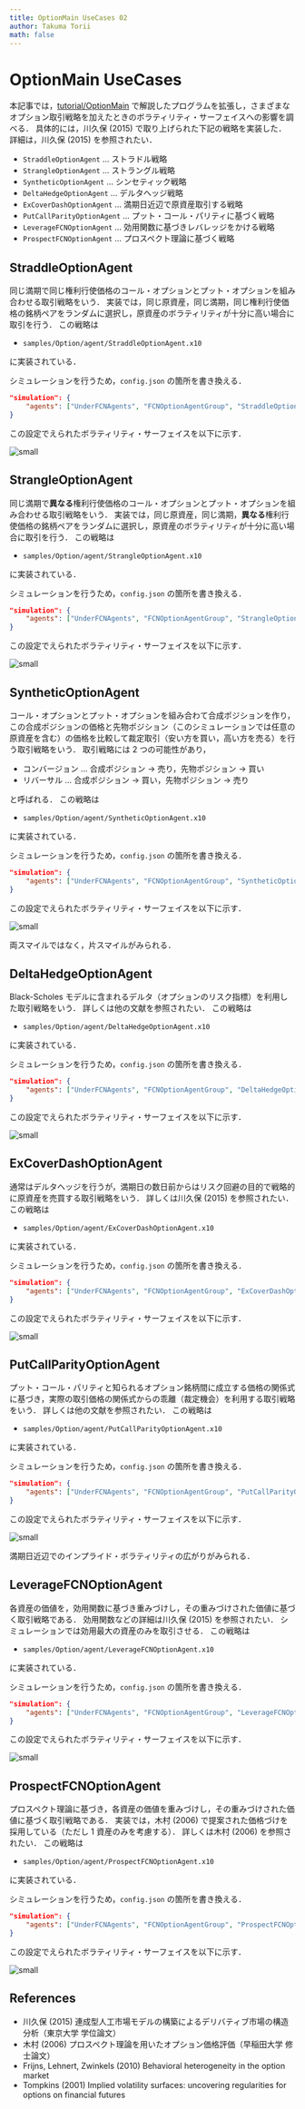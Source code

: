 ```yaml
---
title: OptionMain UseCases 02
author: Takuma Torii
math: false
---
```


# OptionMain UseCases

本記事では，[tutorial/OptionMain](OptionMain) で解説したプログラムを拡張し，さまざまなオプション取引戦略を加えたときのボラティリティ・サーフェイスへの影響を調べる．
具体的には，川久保 (2015) で取り上げられた下記の戦略を実装した．
詳細は，川久保 (2015) を参照されたい．

  * `StraddleOptionAgent` ... ストラドル戦略
  * `StrangleOptionAgent` ... ストラングル戦略
  * `SyntheticOptionAgent` ... シンセティック戦略
  * `DeltaHedgeOptionAgent` ... デルタヘッジ戦略
  * `ExCoverDashOptionAgent` ... 満期日近辺で原資産取引する戦略
  * `PutCallParityOptionAgent` ... プット・コール・パリティに基づく戦略
  * `LeverageFCNOptionAgent` ... 効用関数に基づきレバレッジをかける戦略
  * `ProspectFCNOptionAgent` ... プロスペクト理論に基づく戦略


## StraddleOptionAgent

同じ満期で同じ権利行使価格のコール・オプションとプット・オプションを組み合わせる取引戦略をいう．
実装では，同じ原資産，同じ満期，同じ権利行使価格の銘柄ペアをランダムに選択し，原資産のボラティリティが十分に高い場合に取引を行う．
この戦略は

  * `samples/Option/agent/StraddleOptionAgent.x10`

に実装されている．

シミュレーションを行うため，`config.json` の箇所を書き換える．

```json
"simulation": {
    "agents": ["UnderFCNAgents", "FCNOptionAgentGroup", "StraddleOptionAgents"]
}
```

この設定でえられたボラティリティ・サーフェイスを以下に示す．

![small](/tutorial/OptionMain.figs/figXX-straddle.png)


## StrangleOptionAgent

同じ満期で**異なる**権利行使価格のコール・オプションとプット・オプションを組み合わせる取引戦略をいう．
実装では，同じ原資産，同じ満期，**異なる**権利行使価格の銘柄ペアをランダムに選択し，原資産のボラティリティが十分に高い場合に取引を行う．
この戦略は

  * `samples/Option/agent/StrangleOptionAgent.x10`

に実装されている．

シミュレーションを行うため，`config.json` の箇所を書き換える．

```json
"simulation": {
    "agents": ["UnderFCNAgents", "FCNOptionAgentGroup", "StrangleOptionAgents"]
}
```

この設定でえられたボラティリティ・サーフェイスを以下に示す．

![small](/tutorial/OptionMain.figs/figXX-strangle.png)


## SyntheticOptionAgent

コール・オプションとプット・オプションを組み合わて合成ポジションを作り，この合成ポジションの価格と先物ポジション（このシミュレーションでは任意の原資産を含む）の価格を比較して裁定取引（安い方を買い，高い方を売る）を行う取引戦略をいう．
取引戦略には 2 つの可能性があり，

  * コンバージョン ... 合成ポジション → 売り，先物ポジション → 買い
  * リバーサル ... 合成ポジション → 買い，先物ポジション → 売り

と呼ばれる．
この戦略は

  * `samples/Option/agent/SyntheticOptionAgent.x10`

に実装されている．

シミュレーションを行うため，`config.json` の箇所を書き換える．

```json
"simulation": {
    "agents": ["UnderFCNAgents", "FCNOptionAgentGroup", "SyntheticOptionAgents"]
}
```

この設定でえられたボラティリティ・サーフェイスを以下に示す．

![small](/tutorial/OptionMain.figs/figXX-synthetic.png)

両スマイルではなく，片スマイルがみられる．


## DeltaHedgeOptionAgent

Black-Scholes モデルに含まれるデルタ（オプションのリスク指標）を利用した取引戦略をいう．
詳しくは他の文献を参照されたい．
この戦略は

  * `samples/Option/agent/DeltaHedgeOptionAgent.x10`

に実装されている．

シミュレーションを行うため，`config.json` の箇所を書き換える．

```json
"simulation": {
    "agents": ["UnderFCNAgents", "FCNOptionAgentGroup", "DeltaHedgeOptionAgents"]
}
```

この設定でえられたボラティリティ・サーフェイスを以下に示す．

![small](/tutorial/OptionMain.figs/figXX-deltahedge.png)


## ExCoverDashOptionAgent

通常はデルタヘッジを行うが，満期日の数日前からはリスク回避の目的で戦略的に原資産を売買する取引戦略をいう．
詳しくは川久保 (2015) を参照されたい．
この戦略は

  * `samples/Option/agent/ExCoverDashOptionAgent.x10`

に実装されている．

シミュレーションを行うため，`config.json` の箇所を書き換える．

```json
"simulation": {
    "agents": ["UnderFCNAgents", "FCNOptionAgentGroup", "ExCoverDashOptionAgents"]
}
```

この設定でえられたボラティリティ・サーフェイスを以下に示す．

![small](/tutorial/OptionMain.figs/figXX-excoverdash.png)


## PutCallParityOptionAgent

プット・コール・パリティと知られるオプション銘柄間に成立する価格の関係式に基づき，実際の取引価格の関係式からの乖離（裁定機会）を利用する取引戦略をいう．
詳しくは他の文献を参照されたい．
この戦略は

  * `samples/Option/agent/PutCallParityOptionAgent.x10`

に実装されている．

シミュレーションを行うため，`config.json` の箇所を書き換える．

```json
"simulation": {
    "agents": ["UnderFCNAgents", "FCNOptionAgentGroup", "PutCallParityOptionAgents"]
}
```

この設定でえられたボラティリティ・サーフェイスを以下に示す．

![small](/tutorial/OptionMain.figs/figXX-putcallparity02.png)

満期日近辺でのインプライド・ボラティリティの広がりがみられる．


## LeverageFCNOptionAgent

各資産の価値を，効用関数に基づき重みづけし，その重みづけされた価値に基づく取引戦略である．
効用関数などの詳細は川久保 (2015) を参照されたい．
シミュレーションでは効用最大の資産のみを取引させる．
この戦略は

  * `samples/Option/agent/LeverageFCNOptionAgent.x10`

に実装されている．

シミュレーションを行うため，`config.json` の箇所を書き換える．

```json
"simulation": {
    "agents": ["UnderFCNAgents", "FCNOptionAgentGroup", "LeverageFCNOptionAgents"]
}
```

この設定でえられたボラティリティ・サーフェイスを以下に示す．

![small](/tutorial/OptionMain.figs/figXX-leverage.png)


## ProspectFCNOptionAgent

プロスペクト理論に基づき，各資産の価値を重みづけし，その重みづけされた価値に基づく取引戦略である．
実装では，木村 (2006) で提案された価格づけを採用している（ただし 1 資産のみを考慮する）．
詳しくは木村 (2006) を参照されたい．
この戦略は

  * `samples/Option/agent/ProspectFCNOptionAgent.x10`

に実装されている．

シミュレーションを行うため，`config.json` の箇所を書き換える．

```json
"simulation": {
    "agents": ["UnderFCNAgents", "FCNOptionAgentGroup", "ProspectFCNOptionAgents"]
}
```

この設定でえられたボラティリティ・サーフェイスを以下に示す．

![small](/tutorial/OptionMain.figs/figXX-prospect.png)


## References

  * 川久保 (2015) 連成型人工市場モデルの構築によるデリバティブ市場の構造分析（東京大学 学位論文）
  * 木村 (2006) プロスペクト理論を用いたオプション価格評価（早稲田大学 修士論文）
  * Frijns, Lehnert, Zwinkels (2010) Behavioral heterogeneity in the option market
  * Tompkins (2001) Implied volatility surfaces: uncovering regularities for options on financial futures

